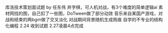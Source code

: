 库洛技术策划面试题 by 任东伟
井字棋，可人机对战，有3个难度的简单逻辑ai
素材网找的图，自己扣了一些图，DoTween做了部分动效
音乐来自某国产游戏，对战和结束的两bgm做了交叉淡化
对战期间背景随机生成雨痕
自学的不专业的结构化编程
2.24 收到试题 2.27凌晨4点完成
